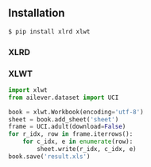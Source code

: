 
## Installation

```bash
$ pip install xlrd xlwt
```


### XLRD



### XLWT
```python
import xlwt
from ailever.dataset import UCI

book = xlwt.Workbook(encoding='utf-8')
sheet = book.add_sheet('sheet')
frame = UCI.adult(download=False)
for r_idx, row in frame.iterrows():
    for c_idx, e in enumerate(row):
        sheet.write(r_idx, c_idx, e)
book.save('result.xls')
```
